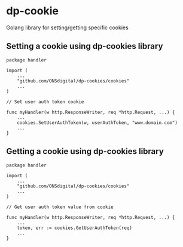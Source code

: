 # dp-cookie
Golang library for setting/getting specific cookies

## Setting a cookie using dp-cookies library

```
package handler

import (
    ...
    "github.com/ONSdigital/dp-cookies/cookies"
    ...
)

// Set user auth token cookie

func myHandler(w http.ResponseWriter, req *http.Request, ...) {
    ...
    cookies.SetUserAuthToken(w, userAuthToken, "www.domain.com")
    ...
}
```

## Getting a cookie using dp-cookies library

```
package handler

import (
    ...
    "github.com/ONSdigital/dp-cookies/cookies"
    ...
)

// Get user auth token value from cookie

func myHandler(w http.ResponseWriter, req *http.Request, ...) {
    ...
    token, err := cookies.GetUserAuthToken(req)
    ...
}
```